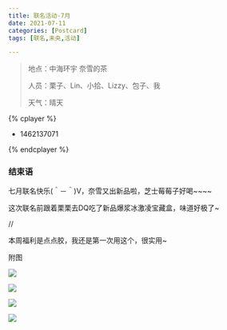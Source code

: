 ```yaml
---
title: 联名活动-7月
date: 2021-07-11
categories: [Postcard]
tags: [联名,未央,活动]

---
```


> 地点：中海环宇  奈雪的茶
>
> 人员：栗子、Lin、小拾、Lizzy、包子、我
>
> 天气：晴天

{% cplayer  %}

  - 1462137071

{% endcplayer %}

### 结束语

七月联名快乐(＾－＾)V，奈雪又出新品啦，芝士莓莓子好喝~~~~

这次联名前跟着栗栗去DQ吃了新品爆浆冰激凌宝藏盒，味道好极了~



//

本周福利是点点胶，我还是第一次用这个，很实用~

附图

![](https://cdn.jsdelivr.net/gh/mumozi/Figure_bed/img/IMG_2258(20210711-153255).JPG)

![](https://cdn.jsdelivr.net/gh/mumozi/Figure_bed/img/IMG_2257(20210711-140234).JPG)

![](https://cdn.jsdelivr.net/gh/mumozi/Figure_bed/img/IMG_2256(20210711-140154).JPG)

![](https://cdn.jsdelivr.net/gh/mumozi/Figure_bed/img/IMG_2255(20210711-140133).JPG)

